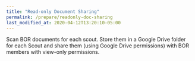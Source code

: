```yaml
---
title: "Read-only Document Sharing"
permalink: /prepare/readonly-doc-sharing
last_modified_at: 2020-04-12T13:20:10-05:00
---
```


Scan BOR documents for each scout. Store them in a Google Drive folder for each Scout and share them (using Google Drive permissions) with BOR members with view-only permissions.
